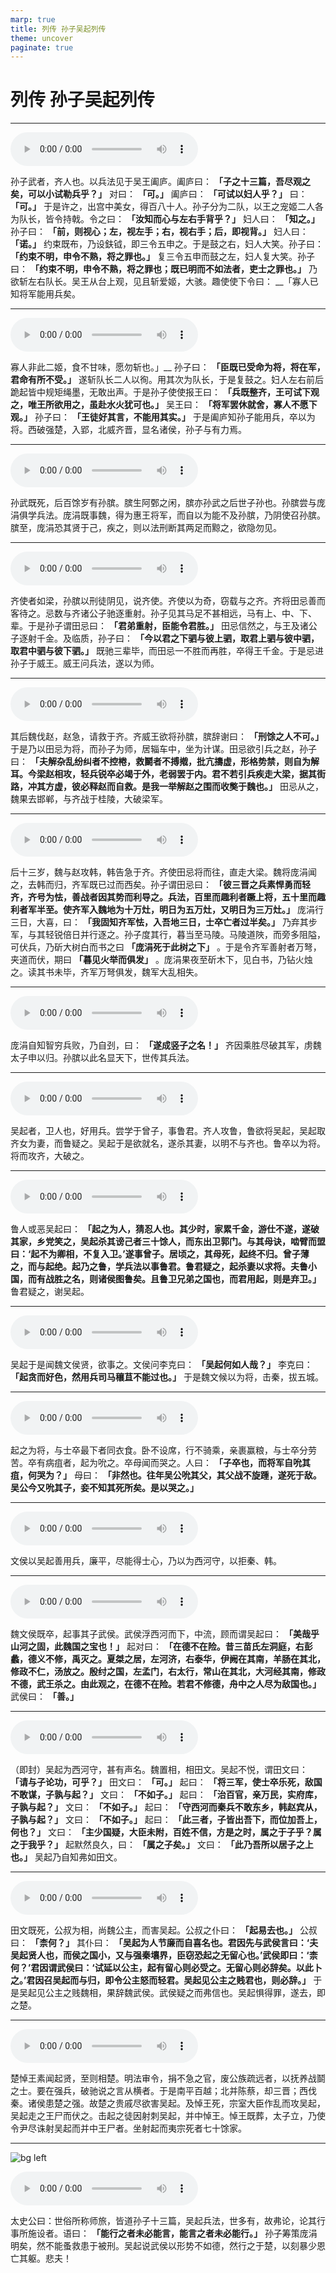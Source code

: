 ```yaml
---
marp: true
title: 列传 孙子吴起列传
theme: uncover
paginate: true
---
```


# 列传 孙子吴起列传

---

![](assets/audios/065/1.mp3)

孙子武者，齐人也。以兵法见于吴王阖庐。阖庐曰： __「子之十三篇，吾尽观之矣，可以小试勒兵乎？」__ 对曰： __「可。」__ 阖庐曰： __「可试以妇人乎？」__ 曰： __「可。」__ 于是许之，出宫中美女，得百八十人。孙子分为二队，以王之宠姬二人各为队长，皆令持戟。令之曰： __「汝知而心与左右手背乎？」__ 妇人曰： __「知之。」__ 孙子曰： __「前，则视心；左，视左手；右，视右手；后，即视背。」__ 妇人曰： __「诺。」__ 约束既布，乃设鈇钺，即三令五申之。于是鼓之右，妇人大笑。孙子曰： __「约束不明，申令不熟，将之罪也。」__ 复三令五申而鼓之左，妇人复大笑。孙子曰： __「约束不明，申令不熟，将之罪也；既已明而不如法者，吏士之罪也。」__ 乃欲斩左右队长。吴王从台上观，见且斩爱姬，大骇。趣使使下令曰： __「寡人已知将军能用兵矣。

---

![](assets/audios/065/2.mp3)

寡人非此二姬，食不甘味，愿勿斩也。」__ 孙子曰： __「臣既已受命为将，将在军，君命有所不受。」__ 遂斩队长二人以徇。用其次为队长，于是复鼓之。妇人左右前后跪起皆中规矩绳墨，无敢出声。于是孙子使使报王曰： __「兵既整齐，王可试下观之，唯王所欲用之，虽赴水火犹可也。」__ 吴王曰： __「将军罢休就舍，寡人不愿下观。」__ 孙子曰： __「王徒好其言，不能用其实。」__ 于是阖庐知孙子能用兵，卒以为将。西破强楚，入郢，北威齐晋，显名诸侯，孙子与有力焉。

---

![](assets/audios/065/3.mp3)

孙武既死，后百馀岁有孙膑。膑生阿鄄之闲，膑亦孙武之后世子孙也。孙膑尝与庞涓俱学兵法。庞涓既事魏，得为惠王将军，而自以为能不及孙膑，乃阴使召孙膑。膑至，庞涓恐其贤于己，疾之，则以法刑断其两足而黥之，欲隐勿见。

---

![](assets/audios/065/4.mp3)

齐使者如梁，孙膑以刑徒阴见，说齐使。齐使以为奇，窃载与之齐。齐将田忌善而客待之。忌数与齐诸公子驰逐重射。孙子见其马足不甚相远，马有上、中、下、辈。于是孙子谓田忌曰： __「君弟重射，臣能令君胜。」__ 田忌信然之，与王及诸公子逐射千金。及临质，孙子曰： __「今以君之下驷与彼上驷，取君上驷与彼中驷，取君中驷与彼下驷。」__ 既驰三辈毕，而田忌一不胜而再胜，卒得王千金。于是忌进孙子于威王。威王问兵法，遂以为师。

---

![](assets/audios/065/5.mp3)

其后魏伐赵，赵急，请救于齐。齐威王欲将孙膑，膑辞谢曰： __「刑馀之人不可。」__ 于是乃以田忌为将，而孙子为师，居辎车中，坐为计谋。田忌欲引兵之赵，孙子曰： __「夫解杂乱纷纠者不控棬，救鬬者不搏撠，批亢擣虚，形格势禁，则自为解耳。今梁赵相攻，轻兵锐卒必竭于外，老弱罢于内。君不若引兵疾走大梁，据其街路，冲其方虚，彼必释赵而自救。是我一举解赵之围而收獘于魏也。」__ 田忌从之，魏果去邯郸，与齐战于桂陵，大破梁军。

---

![](assets/audios/065/6.mp3)

后十三岁，魏与赵攻韩，韩告急于齐。齐使田忌将而往，直走大梁。魏将庞涓闻之，去韩而归，齐军既已过而西矣。孙子谓田忌曰： __「彼三晋之兵素悍勇而轻齐，齐号为怯，善战者因其势而利导之。兵法，百里而趣利者蹶上将，五十里而趣利者军半至。使齐军入魏地为十万灶，明日为五万灶，又明日为三万灶。」__ 庞涓行三日，大喜，曰： __「我固知齐军怯，入吾地三日，士卒亡者过半矣。」__ 乃弃其步军，与其轻锐倍日并行逐之。孙子度其行，暮当至马陵。马陵道陜，而旁多阻隘，可伏兵，乃斫大树白而书之曰 __「庞涓死于此树之下」__ 。于是令齐军善射者万弩，夹道而伏，期曰 __「暮见火举而俱发」__ 。庞涓果夜至斫木下，见白书，乃钻火烛之。读其书未毕，齐军万弩俱发，魏军大乱相失。

---

![](assets/audios/065/7.mp3)

庞涓自知智穷兵败，乃自刭，曰： __「遂成竖子之名！」__ 齐因乘胜尽破其军，虏魏太子申以归。孙膑以此名显天下，世传其兵法。

---

![](assets/audios/065/8.mp3)

吴起者，卫人也，好用兵。尝学于曾子，事鲁君。齐人攻鲁，鲁欲将吴起，吴起取齐女为妻，而鲁疑之。吴起于是欲就名，遂杀其妻，以明不与齐也。鲁卒以为将。将而攻齐，大破之。

---

![](assets/audios/065/9.mp3)

鲁人或恶吴起曰： __「起之为人，猜忍人也。其少时，家累千金，游仕不遂，遂破其家，乡党笑之，吴起杀其谤己者三十馀人，而东出卫郭门。与其母诀，啮臂而盟曰：‘起不为卿相，不复入卫。’遂事曾子。居顷之，其母死，起终不归。曾子薄之，而与起绝。起乃之鲁，学兵法以事鲁君。鲁君疑之，起杀妻以求将。夫鲁小国，而有战胜之名，则诸侯图鲁矣。且鲁卫兄弟之国也，而君用起，则是弃卫。」__ 鲁君疑之，谢吴起。

---

![](assets/audios/065/10.mp3)

吴起于是闻魏文侯贤，欲事之。文侯问李克曰： __「吴起何如人哉？」__ 李克曰： __「起贪而好色，然用兵司马穰苴不能过也。」__ 于是魏文候以为将，击秦，拔五城。

---

![](assets/audios/065/11.mp3)

起之为将，与士卒最下者同衣食。卧不设席，行不骑乘，亲裹赢粮，与士卒分劳苦。卒有病疽者，起为吮之。卒母闻而哭之。人曰： __「子卒也，而将军自吮其疽，何哭为？」__ 母曰： __「非然也。往年吴公吮其父，其父战不旋踵，遂死于敌。吴公今又吮其子，妾不知其死所矣。是以哭之。」__ 

---

![](assets/audios/065/12.mp3)

文侯以吴起善用兵，廉平，尽能得士心，乃以为西河守，以拒秦、韩。

---

![](assets/audios/065/13.mp3)

魏文侯既卒，起事其子武侯。武侯浮西河而下，中流，顾而谓吴起曰： __「美哉乎山河之固，此魏国之宝也！」__ 起对曰： __「在德不在险。昔三苗氏左洞庭，右彭蠡，德义不修，禹灭之。夏桀之居，左河济，右泰华，伊阙在其南，羊肠在其北，修政不仁，汤放之。殷纣之国，左孟门，右太行，常山在其北，大河经其南，修政不德，武王杀之。由此观之，在德不在险。若君不修德，舟中之人尽为敌国也。」__ 武侯曰： __「善。」__ 

---

![](assets/audios/065/14.mp3)

（即封）吴起为西河守，甚有声名。魏置相，相田文。吴起不悦，谓田文曰： __「请与子论功，可乎？」__ 田文曰： __「可。」__ 起曰： __「将三军，使士卒乐死，敌国不敢谋，子孰与起？」__ 文曰： __「不如子。」__ 起曰： __「治百官，亲万民，实府库，子孰与起？」__ 文曰： __「不如子。」__ 起曰： __「守西河而秦兵不敢东乡，韩赵宾从，子孰与起？」__ 文曰： __「不如子。」__ 起曰： __「此三者，子皆出吾下，而位加吾上，何也？」__ 文曰： __「主少国疑，大臣未附，百姓不信，方是之时，属之于子乎？属之于我乎？」__ 起默然良久，曰： __「属之子矣。」__ 文曰： __「此乃吾所以居子之上也。」__ 吴起乃自知弗如田文。

---

![](assets/audios/065/15.mp3)

田文既死，公叔为相，尚魏公主，而害吴起。公叔之仆曰： __「起易去也。」__ 公叔曰： __「柰何？」__ 其仆曰： __「吴起为人节廉而自喜名也。君因先与武侯言曰：‘夫吴起贤人也，而侯之国小，又与强秦壤界，臣窃恐起之无留心也。’武侯即曰：‘柰何？’君因谓武侯曰：‘试延以公主，起有留心则必受之。无留心则必辞矣。以此卜之。’君因召吴起而与归，即令公主怒而轻君。吴起见公主之贱君也，则必辞。」__ 于是吴起见公主之贱魏相，果辞魏武侯。武侯疑之而弗信也。吴起惧得罪，遂去，即之楚。

---

![](assets/audios/065/16.mp3)

楚悼王素闻起贤，至则相楚。明法审令，捐不急之官，废公族疏远者，以抚养战鬬之士。要在强兵，破驰说之言从横者。于是南平百越；北并陈蔡，却三晋；西伐秦。诸侯患楚之强。故楚之贵戚尽欲害吴起。及悼王死，宗室大臣作乱而攻吴起，吴起走之王尸而伏之。击起之徒因射刺吴起，并中悼王。悼王既葬，太子立，乃使令尹尽诛射吴起而并中王尸者。坐射起而夷宗死者七十馀家。

---

![bg left](assets/images/simaqian.webp)

![](assets/audios/065/17.mp3)

太史公曰：世俗所称师旅，皆道孙子十三篇，吴起兵法，世多有，故弗论，论其行事所施设者。语曰： __「能行之者未必能言，能言之者未必能行。」__ 孙子筹策庞涓明矣，然不能蚤救患于被刑。吴起说武侯以形势不如德，然行之于楚，以刻暴少恩亡其躯。悲夫！